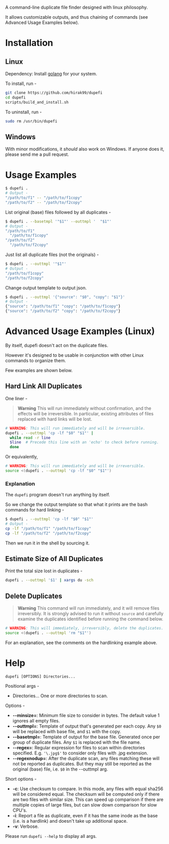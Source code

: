 A command-line duplicate file finder designed with linux philosophy.

It allows customizable outputs, and thus chaining of commands (see Advanced
Usage Examples below).

# Installation

## Linux

Dependency: Install [golang](https://go.dev/doc/install) for your system.

To install, run -

```bash
git clone https://github.com/hirak99/dupefi
cd dupefi
scripts/build_and_install.sh
```

To uninstall, run -
```bash
sudo rm /usr/bin/dupefi
````

## Windows
With minor modifications, it *should* also work on Windows. If anyone does it,
please send me a pull request.

# Usage Examples
```bash
$ dupefi .
# Output -
"/path/to/f1" -- "/path/to/f1copy"
"/path/to/f2" -- "/path/to/f2copy"
```

List original (base) files followed by all duplicates -
```bash
$ dupefi . --basetmpl '"$1"' --outtmpl '  "$1"'
# Output -
"/path/to/f1"
  "/path/to/f1copy"
"/path/to/f2"
  "/path/to/f2copy"
```

Just list all duplicate files (not the originals) -
```bash
$ dupefi . --outtmpl '"$1"'
# Output -
"/path/to/f1copy"
"/path/to/f2copy"
```

Change output template to output json.
```bash
$ dupefi . --outtmpl '{"source": "$0", "copy": "$1"}'
# Output -
{"source": "/path/to/f1" "copy": "/path/to/f1copy"}
{"source": "/path/to/f2" "copy": "/path/to/f2copy"}
```

# Advanced Usage Examples (Linux)
By itself, dupefi doesn't act on the duplicate files.

However it's designed to be usable in conjunction with other Linux commands to organize them.

Few examples are shown below.

## Hard Link All Duplicates

One liner -
> **Warning** This will run immediately without confirmation, and the effects
> will be irreversible. In particular, existing attributes of files replaced
> with hard links will be lost.

```bash
# WARNING: This will run immediately and will be irreversible.
dupefi . --outtmpl 'cp -lf "$0" "$1"' |
  while read -r line
  $line  # Precede this line with an 'echo' to check before running.
  done
```
Or equivalently,
```bash
# WARNING: This will run immediately and will be irreversible.
source <(dupefi . --outtmpl 'cp -lf "$0" "$1"')
```

### Explanation
The `dupefi` program doesn't run anything by itself.

So we change the output template so that what it prints are the bash commands
for hard linking -

```bash
$ dupefi . --outtmpl 'cp -lf "$0" "$1"'
# Output -
cp -lf "/path/to/f1" "/path/to/f1copy"
cp -lf "/path/to/f2" "/path/to/f2copy"
```

Then we run it in the shell by sourcing it.

## Estimate Size of All Duplicates

Print the total size lost in duplicates -

```bash
dupefi . --outtmpl '$1' | xargs du -sch
```

## Delete Duplicates

> **Warning**
> This command will run immediately, and it will remove files irreversibly.
> It is strongly advised to run it without `source` and carefully examine the duplicates identified before running the command below.

```bash
# WARNING: This will immediately, irreversibly, delete the duplicates.
source <(dupefi . --outtmpl 'rm "$1"')
```

For an explanation, see the comments on the hardlinking example above.

# Help

`dupefi [OPTIONS] Directories...`

Positional args -
* Directories... One or more directories to scan.

Options -

* **--minsize=**: Minimum file size to consider in bytes. The default value 1
  ignores all empty files.
* **--outtmpl=**: Template of output that's generated per each copy. Any `$0`
  will be replaced with base file, and `$1` with the copy.
* **--basetmpl=**: Template of output for the base file. Generated once per group
  of duplicate files. Any `$1` is replaced with the file name.
* **--regex=**: Regular expression for files to scan within directories
  specified. E.g. `'\.jpg$'` to consider only files with .jpg extension.
* **--regexnodup=**: After the duplicate scan, any files matching these will not
  be reported as duplicates. But they may still be reported as the original
  (base) file, i.e. `$0` in the --outtmpl arg.

Short options -
* **-c**: Use checksum to compare. In this mode, any files with equal sha256
  will be considered equal. The checksum will be computed only if there are two
  files with similar size. This can speed up comparison if there are multiple
  copies of large files, but can slow down comparison for slow CPU's.
* **-i**: Report a file as duplicate, even if it has the same inode as the base
  (i.e. is a hardlink) and doesn't take up additional space.
* **-v**: Verbose.

Please run `dupefi --help` to display all args.
